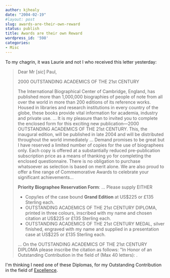 ```yaml
---
author: kjhealy
date: "2004-02-19"
#layout: post
slug: awards-are-their-own-reward
status: publish
title: Awards are their own Reward
wordpress_id: '598'
categories:
- Misc
---
```


To my chagrin, it was Laurie and not I who received this letter yesterday:

> Dear Mr [*sic*] Paul,
>
> 2000 OUTSTANDING ACADEMICS OF THE 21st CENTURY
>
> The International Biographical Center of Cambridge, England, has published more than 1,000,000 biographies of people of note from all over the world in more than 200 editions of its reference works. Housed in libraries and research institutions in every country of the globe, these books provide vital information for academia, industry and private use. ... It is my pleasure than to invited you to complete the enclosed form for this exciting new publication—2000 OUTSTANDING ACADEMICS OF THE 21st CENTURY. This, the inaugural edition, will be published in late 2004 and will be distributed throughout the world immediately … Demand promises to be great but I have reserved a limited number of copies for the use of biographees only. Each copy is offered at a substantially reduced pre-publication subscription price as a means of thanking yo for completing the enclosed questionnaire. There is no obligation to purchase whatsoever as selection is based on merit alone. We are also proud to offer a fine range of Commemorative Awards to celebrate your significant achievements…
>
> **Priority Biographee Reservation Form**: ... Please supply EITHER
>
> -   Copy/ies of the case bound **Grand Edition** at US$225 or £135 Sterling each.
> -   OUTSTANDING ACADEMICS OF THE 21st CENTURY DIPLOMA, printed in three colours, inscribed with my name and chosen citation at US$225 or £135 Sterling each.
> -   OUTSTANDING ACADEMICS OF THE 21st CENTURY MEDAL, silver finished, engraved with my name and supplied in a presentation case at US$225 or £135 Sterling each.
>
> ... On the OUTSTANDING ACADEMICS OF THE 21st CENTURY DIPLOMA please inscribe the citation as follows: "In Honor of an Outstanding Contribution in the field of (Max 40 letters): .

I'm thinking I need one of these Diplomas, for my Outstanding Contribution in the field of [Excellence](http://www.bbc.co.uk/cult/simpsons/episodeguide/season4/page1.shtml).
